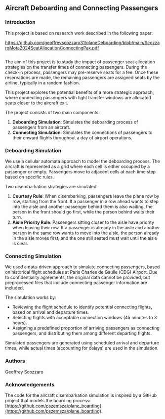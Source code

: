 ## Aircraft Deboarding and Connecting Passengers

### Introduction

This project is based on research work described in the following paper:  

https://github.com/geoffreyscozzaro31/planeDeboarding/blob/main/ScozzaroMota2024SeatAllocationConnectingPax.pdf
```
```

The aim of this project is to study the impact of passenger seat allocation strategies on the transfer times of connecting passengers. During the check-in process, passengers may pre-reserve seats for a fee. Once these reservations are made, the remaining passengers are assigned seats by the airline, typically in a random fashion.

This project explores the potential benefits of a more strategic approach, where connecting passengers with tight transfer windows are allocated seats closer to the aircraft exit.

The project consists of two main components:
1. **Deboarding Simulation**: Simulates the deboarding process of passengers from an aircraft.
2. **Connecting Simulation**: Simulates the connections of passengers to their onward flights throughout a day of airport operations.

### Deboarding Simulation

We use a cellular automata approach to model the deboarding process. The aircraft is represented as a grid where each cell is either occupied by a passenger or empty. Passengers move to adjacent cells at each time step based on specific rules.

Two disembarkation strategies are simulated:
1. **Courtesy Rule**: When disembarking, passengers leave the plane row by row, starting from the front. If a passenger in a row ahead wants to step into the aisle and another passenger behind them is also waiting, the person in the front should go first, while the person behind waits their turn.
2. **Aisle Priority Rule**: Passengers sitting closer to the aisle have priority when leaving their row. If a passenger is already in the aisle and another person in the same row wants to move into the aisle, the person already in the aisle moves first, and the one still seated must wait until the aisle is clear.


### Connecting Simulation

We used a data-driven approach to simulate connecting passengers, based on historical flight schedules at Paris Charles de Gaulle (CDG) Airport. Due to confidentiality agreements, the original data cannot be provided, but preprocessed files that include connecting passenger information are included.

The simulation works by:
- Reviewing the flight schedule to identify potential connecting flights, based on arrival and departure times.
- Selecting flights with acceptable connection windows (45 minutes to 3 hours).
- Assigning a predefined proportion of arriving passengers as connecting passengers, and distributing them among different departing flights.

Simulated passengers are generated using scheduled arrival and departure times, while actual times (accounting for delays) are used in the simulation.

### Authors
Geoffrey Scozzaro

### Acknowledgements
The code for the aircraft disembarkation simulation is inspired by a GitHub project that models the boarding process: [https://github.com/pszemsza/plane_boarding](https://github.com/pszemsza/plane_boarding).

